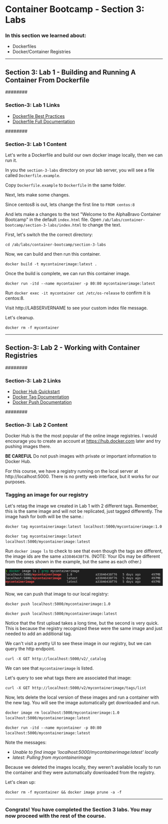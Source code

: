 # Container Bootcamp - Section 3: Labs

### In this section we learned about:

* Dockerfiles
* Docker/Container Registries

___

## Section 3: Lab 1 - Building and Running A Container From Dockerfile

########

### Section-3: Lab 1 Links

* [Dockerfile Best Practices](https://docs.docker.com/engine/reference/builder/)
* [Dockerfile Full Documentation](https://docs.docker.com/engine/reference/builder/)

########

### Section-3: Lab 1 Content

Let's write a Dockerfile and build our own docker image locally, then we can run it.

In you the `section-3-labs` directory on your lab server, you will see a file called `Dockerfile.example`.


Copy `Dockerfile.example` to `Dockerfile` in the same folder.

Next, lets make some changes.

Since centos8 is out, lets change the first line to `FROM centos:8`

And lets make a changes to the text "Welcome to the AlphaBravo Container Bootcamp" in the default `index.html` file. Open `/ab/labs/container-bootcamp/section-3-labs/index.html` to change the text.

First, let's switch the the correct directory:

`cd /ab/labs/container-bootcamp/section-3-labs`

Now, we can build and then run this container.

`docker build -t mycontainerimage:latest .`

Once the build is complete, we can run this container image.

`docker run -itd --name mycontainer -p 80:80 mycontainerimage:latest`

Run `docker exec -it mycontainer cat /etc/os-release` to confirm it is centos:8.

Visit http://LABSERVERNAME to see your custom index file message.

Let's cleanup.

`docker rm -f mycontainer`

___


## Section-3: Lab 2 - Working with Container Registries

########

### Section-3: Lab 2 Links

* [Docker Hub Quickstart](https://docs.docker.com/docker-hub/)
* [Docker Tag Documentation](https://docs.docker.com/engine/reference/commandline/tag/)
* [Docker Push Documentation](https://docs.docker.com/engine/reference/commandline/push/)

########

### Section-3: Lab 2 Content

Docker Hub is the the most popular of the online image registries. I would encourage you to create an account at https://hub.docker.com later and try pushing images there.

**BE CAREFUL** Do not push images with private or important information to Docker Hub.

For this course, we have a registry running on the local server at http://localhost:5000. There is no pretty web interface, but it works for our purposes.

### Tagging an image for our registry

Let's retag the image we created in Lab 1 with 2 different tags. Remember, this is the same image and will not be replicated, just tagged differently. The image hash for both will be the same.:

`docker tag mycontainerimage:latest localhost:5000/mycontainerimage:1.0`

`docker tag mycontainerimage:latest localhost:5000/mycontainerimage:latest`

Run `docker image ls` to check to see that even though the tags are different, the image ids are the same `a33846438f76`. (NOTE: Your IDs may be different from the ones shown in the example, but the same as each other.)

![Image IDs are the same](./images/container-images.png)

Now, we can push that image to our local registry:

`docker push localhost:5000/mycontainerimage:1.0`

`docker push localhost:5000/mycontainerimage:latest`

Notice that the first upload takes a long time, but the second is very quick. This is because the registry recognized these were the same image and just needed to add an additional tag.

We can't visit a pretty UI to see these image in our registry, but we can query the http endpoint.

`curl -X GET http://localhost:5000/v2/_catalog`

We can see that `mycontainerimage` is listed.

Let's query to see what tags there are associated that image:

`curl -X GET http://localhost:5000/v2/mycontainerimage/tags/list`

Now, lets delete the local version of these images and run a container with the new tag. You will see the image automatically get downloaded and run.

`docker image rm localhost:5000/mycontainerimage:1.0 localhost:5000/mycontainerimage:latest`

`docker run -itd --name mycontainer -p 80:80 localhost:5000/mycontainerimage:latest`

Note the messages: 

* *Unable to find image 'localhost:5000/mycontainerimage:latest' locally*
* *latest: Pulling from mycontainerimage*

Because we deleted the images locally, they weren't available locally to run the container and they were automatically downloaded from the registry. 

Let's clean up:

`docker rm -f mycontainer && docker image prune -a -f`

___

### Congrats! You have completed the Section 3 labs. You may now proceed with the rest of the course.

